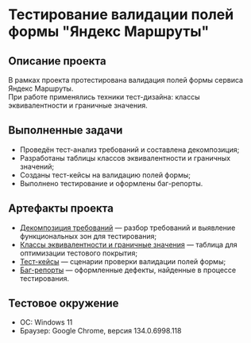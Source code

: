 # Тестирование валидации полей формы "Яндекс Маршруты"

## Описание проекта
В рамках проекта протестирована валидация полей формы сервиса Яндекс Маршруты.  
При работе применялись техники тест-дизайна: классы эквивалентности и граничные значения.  

## Выполненные задачи
- Проведён тест-анализ требований и составлена декомпозиция;  
- Разработаны таблицы классов эквивалентности и граничных значений;  
- Созданы тест-кейсы на валидацию полей формы;  
- Выполнено тестирование и оформлены баг-репорты.  

## Артефакты проекта
- [Декомпозиция требований](./decomposition.pdf) — разбор требований и выявление функциональных зон для тестирования;  
- [Классы эквивалентности и граничные значения](./ce-bva.pdf) — таблица для оптимизации тестового покрытия;  
- [Тест-кейсы](./test-cases.pdf) — сценарии проверки валидации полей формы;  
- [Баг-репорты](./bug-reports.pdf) — оформленные дефекты, найденные в процессе тестирования.  

## Тестовое окружение
- ОС: Windows 11  
- Браузер: Google Chrome, версия 134.0.6998.118
